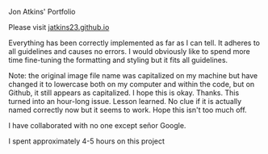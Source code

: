 Jon Atkins' Portfolio


Please visit <a href="jatkins23.github.io">jatkins23.github.io</a>

Everything has been correctly implemented as far as I can tell. It adheres to all guidelines and causes no errors. I would obviously like to spend more time fine-tuning the formatting and styling but it fits all guidelines.

Note: the original image file name was capitalized on my machine but have changed it to lowercase both on my computer and within the code, but on Github, it still appears as capitalized. I hope this is okay. Thanks. This turned into an hour-long issue. Lesson learned. No clue if it is actually named correctly now but it seems to work. Hope this isn't too much off.

I have collaborated with no one except señor Google.

I spent approximately 4-5 hours on this project 